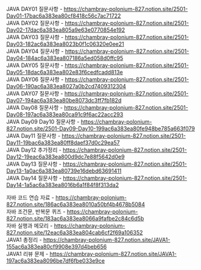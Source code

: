 JAVA DAY01 질문사항 - https://chambray-polonium-827.notion.site/2501-Day01-17bac6a383ea80cf8418c56c7ac71722 <br>
JAVA DAY02 질문사항 - https://chambray-polonium-827.notion.site/2501-Day02-17dac6a383ea805a9e63e0770854e192 <br>
JAVA DAY03 질문사항 - https://chambray-polonium-827.notion.site/2501-Day03-182ac6a383ea8023b0f1c06320e0ee21 <br>
JAVA DAY04 질문사항 - https://chambray-polonium-827.notion.site/2501-Day04-184ac6a383ea807186a5ed058d0ffc95 <br>
JAVA DAY05 질문사항 - https://chambray-polonium-827.notion.site/2501-Day05-18dac6a383ea802e83f6cedfcadd813e <br>
JAVA DAY06 질문사항 - https://chambray-polonium-827.notion.site/2501-Day06-190ac6a383ea8027a0b2cd7409312304 <br>
JAVA DAY07 질문사항 - https://chambray-polonium-827.notion.site/2501-Day07-194ac6a383ea80be8073dc3ff7fb182d <br>
JAVA Day08 질문사항 - https://chambray-polonium-827.notion.site/2501-Day08-197ac6a383ea80ca91c9f6ac22acc293 <br>
JAVA Day09 Day10 질문사항 - https://chambray-polonium-827.notion.site/2501-Day09-Day10-199ac6a383ea80fe948be785a663f079 <br>
JAVA Day11 질문사항 - https://chambray-polonium-827.notion.site/2501-Day11-19bac6a383ea80ff8daef37d0c29ea57 <br>
JAVA Day12 추가정리 - https://chambray-polonium-827.notion.site/2501-Day12-19eac6a383ea800d9dc7e88f5642d0e9 <br>
JAVA Day13 질문사항 - https://chambray-polonium-827.notion.site/2501-Day13-1a0ac6a383ea80739e16debd63691411 <br>
JAVA Day14 질문사항 - https://chambray-polonium-827.notion.site/2501-Day14-1a5ac6a383ea8016b6a1f84f8f313da2 <br>


자바 코드 연습 자료 - https://chambray-polonium-827.notion.site/186ac6a383ea8010a50bf4b4678b5084 <br>
자바 조건문, 반복문 퀴즈 - https://chambray-polonium-827.notion.site/183ac6a383ea8066a9fafbe2c84c6d5b <br>
자바 실행과 메모리 - https://chambray-polonium-827.notion.site/12eac6a383ea804cab6cf2f69a106352 <br>
JAVA1 총정리 - https://chambray-polonium-827.notion.site/JAVA1-155ac6a383ea80cf9908e397d4beb656 <br>
JAVA1 리뷰 문제 -  https://chambray-polonium-827.notion.site/JAVA1-197ac6a383ea8096be7df6fbe033e9ce <br>